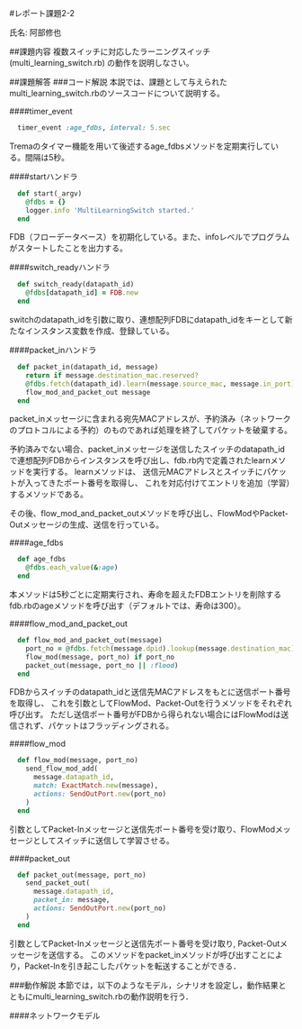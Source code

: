 #レポート課題2-2

氏名: 阿部修也  

##課題内容
複数スイッチに対応したラーニングスイッチ (multi_learning_switch.rb) の動作を説明しなさい。

##課題解答
###コード解説
本説では、課題として与えられたmulti_learning_switch.rbのソースコードについて説明する。

####timer_event
```ruby
  timer_event :age_fdbs, interval: 5.sec
```
Tremaのタイマー機能を用いて後述するage_fdbsメソッドを定期実行している。間隔は5秒。

####startハンドラ
```ruby
  def start(_argv)
    @fdbs = {}
    logger.info 'MultiLearningSwitch started.'
  end
```
FDB（フローデータベース）を初期化している。また、infoレベルでプログラムがスタートしたことを出力する。

####switch_readyハンドラ
```ruby
  def switch_ready(datapath_id)
    @fdbs[datapath_id] = FDB.new
  end
```
switchのdatapath_idを引数に取り、連想配列FDBにdatapath_idをキーとして新たなインスタンス変数を作成、登録している。

####packet_inハンドラ
```ruby
  def packet_in(datapath_id, message)
    return if message.destination_mac.reserved?
    @fdbs.fetch(datapath_id).learn(message.source_mac, message.in_port)
    flow_mod_and_packet_out message
  end
```
packet_inメッセージに含まれる宛先MACアドレスが、予約済み（ネットワークのプロトコルによる予約）のものであれば処理を終了してパケットを破棄する。

予約済みでない場合、packet_inメッセージを送信したスイッチのdatapath_idで連想配列FDBからインスタンスを呼び出し、fdb.rb内で定義されたlearnメソッドを実行する。
learnメソッドは、
送信元MACアドレスとスイッチにパケットが入ってきたポート番号を取得し、
これを対応付けてエントリを追加（学習）するメソッドである。

その後、flow_mod_and_packet_outメソッドを呼び出し、FlowModやPacket-Outメッセージの生成、送信を行っている。

####age_fdbs
```ruby
  def age_fdbs
    @fdbs.each_value(&:age)
  end
```
本メソッドは5秒ごとに定期実行され、寿命を超えたFDBエントリを削除するfdb.rbのageメソッドを呼び出す（デフォルトでは、寿命は300）。

####flow_mod_and_packet_out
```ruby
  def flow_mod_and_packet_out(message)
    port_no = @fdbs.fetch(message.dpid).lookup(message.destination_mac)
    flow_mod(message, port_no) if port_no
    packet_out(message, port_no || :flood)
  end
```
FDBからスイッチのdatapath_idと送信先MACアドレスをもとに送信ポート番号を取得し、
これを引数としてFlowMod、Packet-Outを行うメソッドをそれぞれ呼び出す。
ただし送信ポート番号がFDBから得られない場合にはFlowModは送信されず、パケットはフラッディングされる。

####flow_mod
```ruby
  def flow_mod(message, port_no)
    send_flow_mod_add(
      message.datapath_id,
      match: ExactMatch.new(message),
      actions: SendOutPort.new(port_no)
    )
  end
```
引数としてPacket-Inメッセージと送信先ポート番号を受け取り、FlowModメッセージとしてスイッチに送信して学習させる。


####packet_out
```ruby
  def packet_out(message, port_no)
    send_packet_out(
      message.datapath_id,
      packet_in: message,
      actions: SendOutPort.new(port_no)
    )
  end
```
引数としてPacket-Inメッセージと送信先ポート番号を受け取り,
Packet-Outメッセージを送信する。
このメソッドをpacket_inメソッドが呼び出すことにより，Packet-Inを引き起こしたパケットを転送することができる．


###動作解説
本節では，以下のようなモデル，シナリオを設定し，動作結果とともにmulti_learning_switch.rbの動作説明を行う．

####ネットワークモデル


